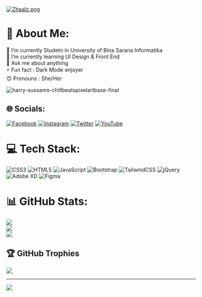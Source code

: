[![Zhaalz.png](https://i.postimg.cc/pdrTzTnR/Zhaalz.png)](https://postimg.cc/Ty8fXT94)
# 💫 About Me:
🔭 I’m currently Studetn in University of Bina Sarana Informatika<br>🌱 I’m currently learning UI Design & Front End<br>💬 Ask me about anything<br>⚡ Fun fact : Dark Mode enjoyer <br> 😊 Pronouns : She/Her 

![harry-sussams-chillbeatspixelartbase-final](https://user-images.githubusercontent.com/95572197/217237936-ae3f4b83-0cfd-437e-87ce-462d95334fee.gif)

## 🌐 Socials:
[![Facebook](https://img.shields.io/badge/Facebook-%231877F2.svg?logo=Facebook&logoColor=white)](https://facebook.com/alya.zhalfaa) [![Instagram](https://img.shields.io/badge/Instagram-%23E4405F.svg?logo=Instagram&logoColor=white)](https://instagram.com/@alyazhalfaa15) [![Twitter](https://img.shields.io/badge/Twitter-%231DA1F2.svg?logo=Twitter&logoColor=white)](https://twitter.com/@AZ_Kagerou) [![YouTube](https://img.shields.io/badge/YouTube-%23FF0000.svg?logo=YouTube&logoColor=white)](https://youtube.com/@Zhaalz) 

# 💻 Tech Stack:
![CSS3](https://img.shields.io/badge/css3-%231572B6.svg?style=flat-square&logo=css3&logoColor=white) ![HTML5](https://img.shields.io/badge/html5-%23E34F26.svg?style=flat-square&logo=html5&logoColor=white) ![JavaScript](https://img.shields.io/badge/javascript-%23323330.svg?style=flat-square&logo=javascript&logoColor=%23F7DF1E) ![Bootstrap](https://img.shields.io/badge/bootstrap-%23563D7C.svg?style=flat-square&logo=bootstrap&logoColor=white) ![TailwindCSS](https://img.shields.io/badge/tailwindcss-%2338B2AC.svg?style=flat-square&logo=tailwind-css&logoColor=white) ![jQuery](https://img.shields.io/badge/jquery-%230769AD.svg?style=flat-square&logo=jquery&logoColor=white) ![Adobe XD](https://img.shields.io/badge/Adobe%20XD-470137?style=flat-square&logo=Adobe%20XD&logoColor=#FF61F6) 	![Figma](https://img.shields.io/badge/figma-%23F24E1E.svg?style=flat-square&logo=figma&logoColor=white)
# 📊 GitHub Stats:
![](https://github-readme-stats.vercel.app/api?username=AlyaKagerou&theme=tokyonight&hide_border=false&include_all_commits=true&count_private=true)<br/>
![](https://github-readme-streak-stats.herokuapp.com/?user=AlyaKagerou&theme=tokyonight&hide_border=false)<br/>
![](https://github-readme-stats.vercel.app/api/top-langs/?username=AlyaKagerou&theme=tokyonight&hide_border=false&include_all_commits=true&count_private=true&layout=compact)

## 🏆 GitHub Trophies
![](https://github-profile-trophy.vercel.app/?username=AlyaKagerou&theme=tokyonight&no-frame=false&no-bg=true&margin-w=4)

---
[![](https://visitcount.itsvg.in/api?id=AlyaKagerou&icon=0&color=0)](https://visitcount.itsvg.in)

<!-- Proudly created with GPRM ( https://gprm.itsvg.in ) -->
